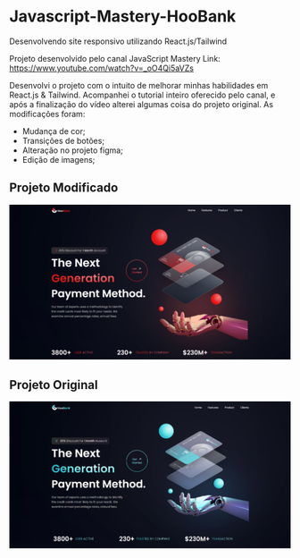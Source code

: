 # Javascript-Mastery-HooBank
Desenvolvendo site responsivo utilizando React.js/Tailwind

Projeto desenvolvido pelo canal JavaScript Mastery
Link: https://www.youtube.com/watch?v=_oO4Qi5aVZs

Desenvolvi o projeto com o intuito de melhorar minhas habilidades em React.js & Tailwind. Acompanhei o tutorial inteiro oferecido pelo canal, e após a finalização do vídeo alterei algumas coisa do projeto original.
As modificações foram:
 - Mudança de cor;
 - Transições de botões;
 - Alteração no projeto figma;
 - Edição de imagens;
 
 <h2> Projeto Modificado </h2>
 <img src="public/modificado.png"/>
 
 <h2> Projeto Original </h2>
 <img src="public/original.png"/>
 
 
 
